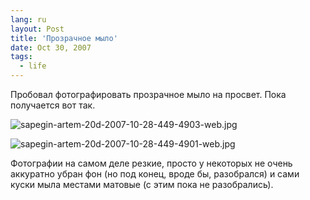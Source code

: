```yaml
---
lang: ru
layout: Post
title: 'Прозрачное мыло'
date: Oct 30, 2007
tags:
  - life
---
```


Пробовал фотографировать прозрачное мыло на просвет. Пока получается вот так.

<!--more-->

![sapegin-artem-20d-2007-10-28-449-4903-web.jpg](upload://sapegin-artem-20d-2007-10-28-449-4903-web.jpg)

![sapegin-artem-20d-2007-10-28-449-4901-web.jpg](upload://sapegin-artem-20d-2007-10-28-449-4901-web.jpg)

Фотографии на самом деле резкие, просто у некоторых не очень аккуратно убран фон (но под конец, вроде бы, разобрался) и сами куски мыла местами матовые (с этим пока не разобрались).
